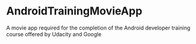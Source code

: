 # AndroidTrainingMovieApp
A movie app required for the completion of the Android developer training course offered by Udacity and Google
